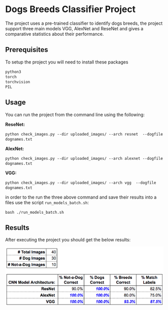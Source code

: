 # Dogs Breeds Classifier Project

The project uses a pre-trained classifier to identify dogs breeds, the project support three main models VGG, AlexNet and ReseNet and gives a comparative statistics about their performance.


## Prerequisites

To setup the project you will need to install these packages

```
python3
torch
torchvision
PIL
```

## Usage

You can run the project from the command line using the following:

**ReseNet:**
```
python check_images.py --dir uploaded_images/ --arch resnet  --dogfile dognames.txt
```
**AlexNet:**
```
python check_images.py --dir uploaded_images/ --arch alexnet --dogfile dognames.txt
```
**VGG:**
```
python check_images.py --dir uploaded_images/ --arch vgg  --dogfile dognames.txt

```

in order to the run the three above command and save their results into a files use the script `run_models_batch.sh`:

``` 
bash ./run_models_batch.sh
```

## Results

After executing the project you should get the below results:

![Project results](aipnd-intropythonlab-results.png)



